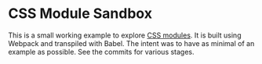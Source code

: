 # CSS Module Sandbox

This is a small working example to explore [CSS modules](https://github.com/css-modules/css-modules). It is built using Webpack and transpiled with Babel. The intent was to have as minimal of an example as possible. See the commits for various stages.
